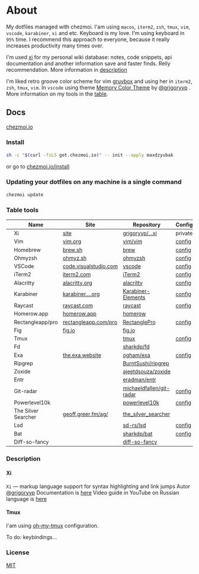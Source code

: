 # About

My dotfiles managed with chezmoi. I'am using `macos`, `iterm2`, `zsh`, `tmux`, `vim`, `vscode`, `karabiner`, `xi` and etc. Keyboard is my love. I'm using keyboard in `95%` time.  I recommend this approach to everyone, because it really increases productivity many times over.

I'm used [xi](https://github.com/grigoryvp/vscode-language-xi) for my personal wiki database: notes, code snippets, api documentation and another information save and faster finds. Relly recommendation. More information in [description](https://github.com/maxdzyubak/dotfiles#xi)

I'm liked retro groove color scheme for vim [gruvbox](https://github.com/morhetz/gruvbox) and using her in `iterm2`, `zsh`, `tmux`, `vim`. In `vscode` using theme [Memory Color Theme](https://marketplace.visualstudio.com/items?itemName=grigoryvp.memory-theme) by [@grigoryvp](https://github.com/grigoryvp) . More information on my tools in the [table](https://github.com/maxdzyubak/dotfiles#table-tools).

## Docs

[chezmoi.io](https://chezmoi.io/)

### Install

```bash
sh -c "$(curl -fsLS get.chezmoi.io)" -- init --apply maxdzyubak
```

or go to
[chezmoi.io/install](https://www.chezmoi.io/install/)

### Updating your dotfiles on any machine is a single command

```bash
chezmoi update
```

### Table tools

| | Name | Site | Repository | Config | Description |
| --- | --- | --- | --- | --- | ---   |
|![xi logo](assets/img/xi.svg) | Xi | [site](https://marketplace.visualstudio.com/items?itemName=grigoryvp.language-xi) | [grigoryvp/...xi](https://github.com/grigoryvp/vscode-language-xi)  | private | [description](https://github.com/maxdzyubak/dotfiles#xi) |
|![vim logo](assets/img/vim.svg)| Vim |[vim.org](https://www.vim.org/)| [vim/vim](https://github.com/vim/vim) | [config](https://github.com/maxdzyubak/dotfiles/tree/main/dot_vim) | |
|![brew logo](assets/img/brew.svg)| Homebrew | [brew.sh](https://brew.sh/]) | [brew](https://github.com/Homebrew/brew) | [config](https://github.com/maxdzyubak/dotfiles/blob/main/Brewfile) | |
|![oh my zsh logo](assets/img/ohmyzsh.svg)| Ohmyzsh | [ohmyz.sh](https://ohmyz.sh/) | [ohmyzsh](https://github.com/ohmyzsh/ohmyzsh) | [config](https://github.com/maxdzyubak/dotfiles/blob/main/dot_zshrc) | |
|![vscode logo](assets/img/vscode.svg)| VSCode | [code.visualstudio.com](https://code.visualstudio.com/) | [vscode](https://github.com/Microsoft/vscode/) | [config](https://github.com/maxdzyubak/dotfiles/tree/main/private_Library/private_Application%20Support/private_Code/User) | |
|![iterm2 logo](assets/img/iterm2.svg)| iTerm2 | [iterm2.com](https://iterm2.com/) | [iTerm2](https://github.com/gnachman/iTerm2) | [config](https://github.com/maxdzyubak/dotfiles/tree/main/iterm2) | |
|![alacritty logo](assets/img/alacritty-logo.svg)| Alacritty | [alacritty.org](https://alacritty.org/) | [alacritty](https://github.com/alacritty/alacritty) | [config](https://github.com/maxdzyubak/dotfiles/blob/main/dot_config/alacritty/alacritty.yml) | |
|![karabiner logo](assets/img/karabiner.svg)| Karabiner | [karabiner....org](https://karabiner-elements.pqrs.org/) | [Karabiner-Elements](https://github.com/pqrs-org/Karabiner-Elements) | [config](https://github.com/maxdzyubak/dotfiles/blob/main/dot_config/private_karabiner/private_karabiner.json) | |
|![raycast logo](assets/img/raycast.svg)| Raycast | [raycast.com](https://www.raycast.com/) | [raycast](https://github.com/raycast) | [config](https://github.com/maxdzyubak/dotfiles/tree/main/dot_config/raycast) | |
|![homerow logo](assets/img/homerow.svg)| Homerow.app | [homerow.app](https://www.homerow.app/) | [homerow](https://github.com/dexterleng/homerow) | |
|![rectanglepro logo](assets/img/rectanglepro.svg)| Rectangleapp/pro | [rectangleapp.com/pro](https://rectangleapp.com/pro) | [RectanglePro](https://github.com/rxhanson/RectanglePro-Community) | [config](https://github.com/maxdzyubak/dotfiles/blob/main/dot_config/RectangleProConfig.json) | |
|![fig logo](assets/img/fig.svg)| Fig | [fig.io](https://fig.io/) | [fig.io](https://github.com/withfig) |  | |
|| Tmux | | [tmux](https://github.com/tmux/tmux) | [config](https://github.com/maxdzyubak/dotfiles/blob/main/dot_config/tmux/tmux.conf.local) | [description](https://github.com/maxdzyubak/dotfiles#tmux) |
|| Fd | | [sharkdp/fd](https://github.com/sharkdp/fd) | | |
|| Exa | [the.exa.website](https://the.exa.website/) | [ogham/exa](https://github.com/ogham/exa) | [config](https://github.com/maxdzyubak/dotfiles/blob/main/dot_zshrc) | |
|| Ripgrep | | [BurntSushi/ripgrep](https://github.com/BurntSushi/ripgrep) | | |
|| Zoxide | | [ajeetdsouza/zoxide](https://github.com/ajeetdsouza/zoxide) | | |
|| Entr | | [eradman/entr](https://github.com/eradman/entr) | | |
|| Git-radar | | [michaeldfallen/git-radar](https://github.com/michaeldfallen/git-radar) | [config](https://github.com/maxdzyubak/dotfiles/blob/main/dot_zshrc#L89) | |
|| Powerlevel10k |  | [powerlevel10k](https://github.com/romkatv/powerlevel10k) | [config](https://github.com/maxdzyubak/dotfiles/blob/main/dot_p10k.zsh) | |
|| The Silver Searcher | [geoff.greer.fm/ag/](https://geoff.greer.fm/ag/) | [the_silver_searcher](https://github.com/ggreer/the_silver_searcher) | | |
|| Lsd |  | [sd-rs/lsd](https://github.com/lsd-rs/lsd) | [config](https://github.com/maxdzyubak/dotfiles/blob/main/dot_zshrc) | |
|| Bat |  | [sharkdp/bat](https://github.com/sharkdp/bat) | [config](https://github.com/maxdzyubak/dotfiles/blob/main/dot_zshrc) | |
|| Diff-so-fancy |  | [diff-so-fancy](https://github.com/so-fancy/diff-so-fancy) | | |

### Description

#### Xi

`Xi` — markup language support for syntax highlighting and link jumps
Autor [@grigoryvp](https://github.com/grigoryvp)
Documentation is [here](https://github.com/grigoryvp/vscode-language-xi)
Video guide in YouTube on Russian language is [here](https://youtu.be/q4Ftg63diDs)

#### Tmux

I'am using [oh-my-tmux](https://github.com/gpakosz/.tmux) configuration.

To do: keybindings...

### License

[MIT](https://opensource.org/license/mit/)
